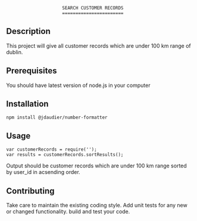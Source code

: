                          SEARCH CUSTOMER RECORDS
                         =======================

 ## Description
  This project will give all customer records which are under 100 km range of dublin.

 ## Prerequisites
   You should have latest version of node.js in your computer 

 ## Installation
  `npm install @jdaudier/number-formatter`

## Usage
    var customerRecords = require('');
    var results = customerRecords.sortResults();
  
  Output should be customer records which are under 100 km  range  sorted by user_id in acsending order.


## Contributing
 Take care to maintain the existing coding style. Add unit tests for any new or changed functionality. build and test your code.
